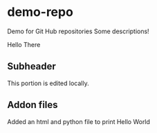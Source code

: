 # demo-repo
Demo for Git Hub repositories
Some descriptions!

Hello There

## Subheader

This portion is edited locally.

## Addon files

Added an html and python file to print Hello World
